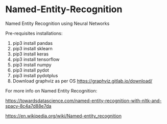 # Named-Entity-Recognition
Named Entity Recognition using Neural Networks

Pre-requisites installations:
1. pip3 install pandas
2. pip3 install sklearn
3. pip3 install keras
4. pip3 install tensorflow
5. pip3 install numpy
6. pip3 install pydot
7. pip3 install pydotplus
8. Download graphviz as per OS https://graphviz.gitlab.io/download/


For more info on Named Entity Recognition:

https://towardsdatascience.com/named-entity-recognition-with-nltk-and-spacy-8c4a7d88e7da

https://en.wikipedia.org/wiki/Named-entity_recognition
